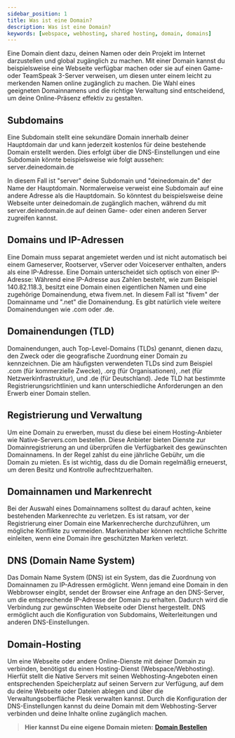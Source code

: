 ```yaml
---
sidebar_position: 1
title: Was ist eine Domain?
description: Was ist eine Domain?
keywords: [webspace, webhosting, shared hosting, domain, domains]
---
```


Eine Domain dient dazu, deinen Namen oder dein Projekt im Internet darzustellen und global zugänglich zu machen. Mit einer Domain kannst du beispielsweise eine Webseite verfügbar machen oder sie auf einen Game- oder TeamSpeak 3-Server verweisen, um diesen unter einem leicht zu merkenden Namen online zugänglich zu machen. Die Wahl eines geeigneten Domainnamens und die richtige Verwaltung sind entscheidend, um deine Online-Präsenz effektiv zu gestalten.

Subdomains 
-----------

Eine Subdomain stellt eine sekundäre Domain innerhalb deiner Hauptdomain dar und kann jederzeit kostenlos für deine bestehende Domain erstellt werden. Dies erfolgt über die DNS-Einstellungen und eine Subdomain könnte beispielsweise wie folgt aussehen: server.deinedomain.de

In diesem Fall ist "server" deine Subdomain und "deinedomain.de" der Name der Hauptdomain. Normalerweise verweist eine Subdomain auf eine andere Adresse als die Hauptdomain. So könntest du beispielsweise deine Webseite unter deinedomain.de zugänglich machen, während du mit server.deinedomain.de auf deinen Game- oder einen anderen Server zugreifen kannst.

Domains und IP-Adressen 
------------------------

Eine Domain muss separat angemietet werden und ist nicht automatisch bei einem Gameserver, Rootserver, vServer oder Voiceserver enthalten, anders als eine IP-Adresse. Eine Domain unterscheidet sich optisch von einer IP-Adresse: Während eine IP-Adresse aus Zahlen besteht, wie zum Beispiel 140.82.118.3, besitzt eine Domain einen eigentlichen Namen und eine zugehörige Domainendung, etwa fivem.net. In diesem Fall ist "fivem" der Domainname und ".net" die Domainendung. Es gibt natürlich viele weitere Domainendungen wie .com oder .de.

Domainendungen (TLD)
------------------------

Domainendungen, auch Top-Level-Domains (TLDs) genannt, dienen dazu, den Zweck oder die geografische Zuordnung einer Domain zu kennzeichnen. Die am häufigsten verwendeten TLDs sind zum Beispiel .com (für kommerzielle Zwecke), .org (für Organisationen), .net (für Netzwerkinfrastruktur), und .de (für Deutschland). Jede TLD hat bestimmte Registrierungsrichtlinien und kann unterschiedliche Anforderungen an den Erwerb einer Domain stellen.

Registrierung und Verwaltung
------------------------

Um eine Domain zu erwerben, musst du diese bei einem Hosting-Anbieter wie Native-Servers.com bestellen. Diese Anbieter bieten Dienste zur Domainregistrierung an und überprüfen die Verfügbarkeit des gewünschten Domainnamens. In der Regel zahlst du eine jährliche Gebühr, um die Domain zu mieten. Es ist wichtig, dass du die Domain regelmäßig erneuerst, um deren Besitz und Kontrolle aufrechtzuerhalten.

Domainnamen und Markenrecht
------------------------

Bei der Auswahl eines Domainnamens solltest du darauf achten, keine bestehenden Markenrechte zu verletzen. Es ist ratsam, vor der Registrierung einer Domain eine Markenrecherche durchzuführen, um mögliche Konflikte zu vermeiden. Markeninhaber können rechtliche Schritte einleiten, wenn eine Domain ihre geschützten Marken verletzt.

DNS (Domain Name System)
------------------------

Das Domain Name System (DNS) ist ein System, das die Zuordnung von Domainnamen zu IP-Adressen ermöglicht. Wenn jemand eine Domain in den Webbrowser eingibt, sendet der Browser eine Anfrage an den DNS-Server, um die entsprechende IP-Adresse der Domain zu erhalten. Dadurch wird die Verbindung zur gewünschten Webseite oder Dienst hergestellt. DNS ermöglicht auch die Konfiguration von Subdomains, Weiterleitungen und anderen DNS-Einstellungen.

Domain-Hosting
------------------------

Um eine Webseite oder andere Online-Dienste mit deiner Domain zu verbinden, benötigst du einen Hosting-Dienst (Webspace/Webhosting). Hierfüt stellt die Native Servers mit seinen Webhosting-Angeboten einen entsprechenden Speicherplatz auf seinen Servern zur Verfügung, auf dem du deine Webseite oder Dateien ablegen und über die Verwaltungsoberfläche Plesk verwalten kannst. Durch die Konfiguration der DNS-Einstellungen kannst du deine Domain mit dem Webhosting-Server verbinden und deine Inhalte online zugänglich machen.


> **Hier kannst Du eine eigene Domain mieten:** [**Domain Bestellen**](https://native-servers.com/customer/cart.php?a=add&domain=register)


